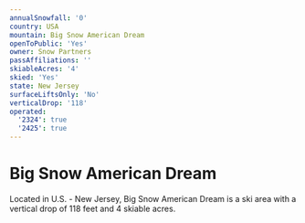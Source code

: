 ```yaml
---
annualSnowfall: '0'
country: USA
mountain: Big Snow American Dream
openToPublic: 'Yes'
owner: Snow Partners
passAffiliations: ''
skiableAcres: '4'
skied: 'Yes'
state: New Jersey
surfaceLiftsOnly: 'No'
verticalDrop: '118'
operated:
  '2324': true
  '2425': true
---
```



# Big Snow American Dream

Located in U.S. - New Jersey, Big Snow American Dream is a ski area with a vertical drop of 118 feet and 4 skiable acres.
